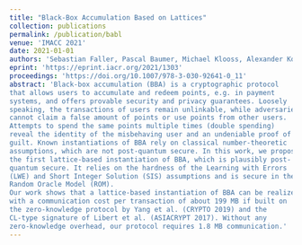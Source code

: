 ```yaml
---
title: "Black-Box Accumulation Based on Lattices"
collection: publications
permalink: /publication/babl
venue: 'IMACC 2021'
date: 2021-01-01
authors: 'Sebastian Faller, Pascal Baumer, Michael Klooss, Alexander Koch, Astrid Ottenhues, Markus Raiber'
eprint: 'https://eprint.iacr.org/2021/1303'
proceedings: 'https://doi.org/10.1007/978-3-030-92641-0_11'
abstract: 'Black-box accumulation (BBA) is a cryptographic protocol
that allows users to accumulate and redeem points, e.g. in payment
systems, and offers provable security and privacy guarantees. Loosely
speaking, the transactions of users remain unlinkable, while adversaries
cannot claim a false amount of points or use points from other users.
Attempts to spend the same points multiple times (double spending)
reveal the identity of the misbehaving user and an undeniable proof of
guilt. Known instantiations of BBA rely on classical number-theoretic
assumptions, which are not post-quantum secure. In this work, we propose
the first lattice-based instantiation of BBA, which is plausibly post-
quantum secure. It relies on the hardness of the Learning with Errors
(LWE) and Short Integer Solution (SIS) assumptions and is secure in the
Random Oracle Model (ROM).
Our work shows that a lattice-based instantiation of BBA can be realized
with a communication cost per transaction of about 199 MB if built on
the zero-knowledge protocol by Yang et al. (CRYPTO 2019) and the
CL-type signature of Libert et al. (ASIACRYPT 2017). Without any
zero-knowledge overhead, our protocol requires 1.8 MB communication.'
---
```


